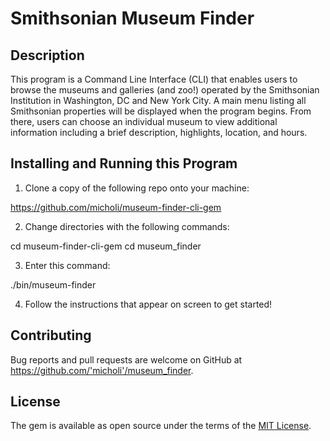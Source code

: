 # Smithsonian Museum Finder

## Description

This program is a Command Line Interface (CLI) that enables users to browse the museums and galleries (and zoo!) operated by the Smithsonian Institution in Washington, DC and New York City. A main menu listing all Smithsonian properties will be displayed when the program begins. From there, users can choose an individual museum to view additional information including a brief description, highlights, location, and hours.

## Installing and Running this Program

1. Clone a copy of the following repo onto your machine:

https://github.com/micholi/museum-finder-cli-gem

2. Change directories with the following commands:

cd museum-finder-cli-gem
cd museum_finder

3. Enter this command:

./bin/museum-finder

4. Follow the instructions that appear on screen to get started!

## Contributing

Bug reports and pull requests are welcome on GitHub at https://github.com/'micholi'/museum_finder.

## License

The gem is available as open source under the terms of the [MIT License](https://opensource.org/licenses/MIT).
